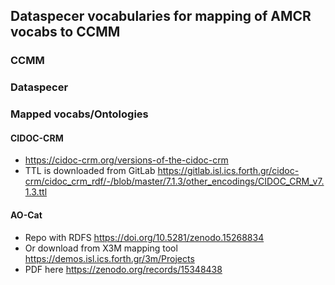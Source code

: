 ## Dataspecer vocabularies for mapping of AMCR vocabs to CCMM

### CCMM

### Dataspecer

### Mapped vocabs/Ontologies

#### CIDOC-CRM

- https://cidoc-crm.org/versions-of-the-cidoc-crm
- TTL is downloaded from GitLab https://gitlab.isl.ics.forth.gr/cidoc-crm/cidoc_crm_rdf/-/blob/master/7.1.3/other_encodings/CIDOC_CRM_v7.1.3.ttl

#### AO-Cat

- Repo with RDFS https://doi.org/10.5281/zenodo.15268834
- Or download from X3M mapping tool https://demos.isl.ics.forth.gr/3m/Projects
- PDF here https://zenodo.org/records/15348438
